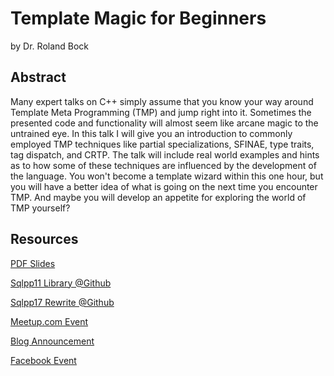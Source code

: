# Template Magic for Beginners

by Dr. Roland Bock

## Abstract

Many expert talks on C++ simply assume that you know your way around Template Meta Programming (TMP) and jump right into it. Sometimes the presented code and functionality will almost seem like arcane magic to the untrained eye.
In this talk I will give you an introduction to commonly employed TMP techniques like partial specializations, SFINAE, type traits, tag dispatch, and CRTP. The talk will include real world examples and hints as to how some of these techniques are influenced by the development of the language.
You won't become a template wizard within this one hour, but you will have a better idea of what is going on the next time you encounter TMP. And maybe you will develop an appetite for exploring the world of TMP yourself?

## Resources

[PDF Slides](https://cpp-dresden.github.io/Slides/2017-08-10%20Roland%20Bock%20Template%20Magic%20for%20Beginners/template_magic.pdf)

[Sqlpp11 Library @Github](https://github.com/rbock/sqlpp11)

[Sqlpp17 Rewrite @Github](https://github.com/rbock/sqlpp17)

[Meetup.com Event](https://www.meetup.com/de-DE/cpp-ug-dresden/events/240237987/)

[Blog Announcement](https://cpp-ug-dresden.blogspot.de/2017/05/august-intro-template-magic-for.html)

[Facebook Event](https://www.facebook.com/events/451566608521577)
